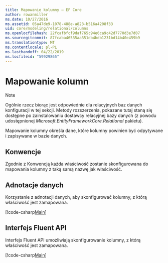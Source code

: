 ```yaml
---
title: Mapowanie kolumny — EF Core
author: rowanmiller
ms.date: 10/27/2016
ms.assetid: 05a47de9-1078-488e-a823-b516a4208f33
uid: core/modeling/relational/columns
ms.openlocfilehash: 22fcafbfcf9daf765c94e6ca9c42d7770d3e7d07
ms.sourcegitcommit: 87fcaba46535aa351db4bdb1231bd14b40e459b9
ms.translationtype: MT
ms.contentlocale: pl-PL
ms.lasthandoff: 04/22/2019
ms.locfileid: "59929865"
---
```

# <a name="column-mapping"></a>Mapowanie kolumn

> [!NOTE]  
> Ogólnie rzecz biorąc jest odpowiednie dla relacyjnych baz danych konfiguracji w tej sekcji. Metody rozszerzenia, pokazane tutaj staną się dostępne po zainstalowaniu dostawcy relacyjnej bazy danych (z powodu udostępnionej *Microsoft.EntityFrameworkCore.Relational* pakietu).

Mapowanie kolumny określa dane, które kolumny powinien być odpytywane i zapisywane w bazie danych.

## <a name="conventions"></a>Konwencje

Zgodnie z Konwencją każda właściwość zostanie skonfigurowana do mapowania kolumny z taką samą nazwę jak właściwość.

## <a name="data-annotations"></a>Adnotacje danych

Korzystanie z adnotacji danych, aby skonfigurować kolumny, z którą właściwość jest zamapowana.

[!code-csharp[Main](../../../../samples/core/Modeling/DataAnnotations/Samples/Relational/Column.cs?highlight=13)]

## <a name="fluent-api"></a>Interfejs Fluent API

Interfejs Fluent API umożliwiają skonfigurowanie kolumny, z którą właściwość jest zamapowana.

[!code-csharp[Main](../../../../samples/core/Modeling/FluentAPI/Samples/Relational/Column.cs?highlight=11-13)]
